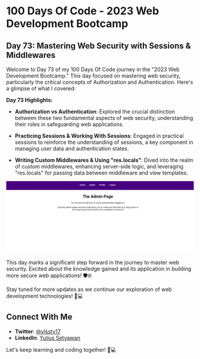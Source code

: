 # 100 Days Of Code - 2023 Web Development Bootcamp

## Day 73: Mastering Web Security with Sessions & Middlewares

Welcome to Day 73 of my 100 Days Of Code journey in the "2023 Web Development Bootcamp." This day focused on mastering web security, particularly the critical concepts of Authorization and Authentication. Here's a glimpse of what I covered:

**Day 73 Highlights:**

- **Authorization vs Authentication**: Explored the crucial distinction between these two fundamental aspects of web security, understanding their roles in safeguarding web applications.

- **Practicing Sessions & Working With Sessions**: Engaged in practical sessions to reinforce the understanding of sessions, a key component in managing user data and authentication states.

- **Writing Custom Middlewares & Using "res.locals"**: Dived into the realm of custom middlewares, enhancing server-side logic, and leveraging "res.locals" for passing data between middleware and view templates.

![Day 73 Preview](preview.png)

This day marks a significant step forward in the journey to master web security. Excited about the knowledge gained and its application in building more secure web applications! 🛡️🌐

Stay tuned for more updates as we continue our exploration of web development technologies! 🚀💻

## Connect With Me

- **Twitter**: [@ylssty17](https://twitter.com/ylssty17)
- **LinkedIn**: [Yulius Setyawan](https://linkedin.com/in/yulius17)

Let's keep learning and coding together! 🌟💻
